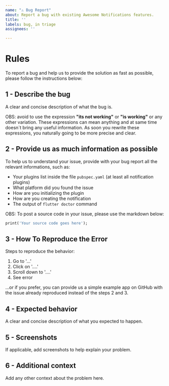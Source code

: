 ```yaml
---
name: "⚠️ Bug Report"
about: Report a bug with existing Awesome Notifications features.
title: ''
labels: bug, in triage
assignees: ''

---
```


# Rules

To report a bug and help us to provide the solution as fast as possible, please follow the instructions below:

## **1 - Describe the bug**

A clear and concise description of what the bug is. 

OBS: avoid to use the expression **"its not working"** or **"is working"** or any other variation. These expressions can mean anything and at same time doesn´t bring any useful information. As soon you rewrite these expressions, you naturally going to be more precise and clear.

## **2 - Provide us as much information as possible**

To help us to understand your issue, provide with your bug report all the relevant informations, such as:

* Your plugins list inside the file `pubspec.yaml` (at least all notification plugins)
* What platform did you found the issue
* How are you initializing the plugin
* How are you creating the notification
* The output of `flutter doctor` command

OBS: To post a source code in your issue, please use the markdown below:

```Dart
print('Your source code goes here');
```

## **3 - How To Reproduce the Error**

Steps to reproduce the behavior:
1. Go to '...'
2. Click on '....'
3. Scroll down to '....'
4. See error

...or if you prefer, you can provide us a simple example app on GitHub with the issue already reproduced instead of the steps 2 and 3.

## **4 - Expected behavior**
A clear and concise description of what you expected to happen.

## **5 - Screenshots**
If applicable, add screenshots to help explain your problem.

## **6 - Additional context**
Add any other context about the problem here.
